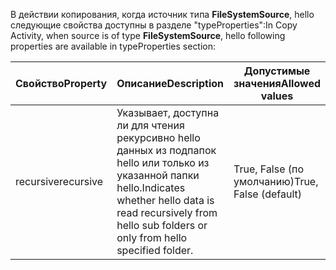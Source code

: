 <span data-ttu-id="562dd-101">В действии копирования, когда источник типа **FileSystemSource**, hello следующие свойства доступны в разделе "typeProperties":</span><span class="sxs-lookup"><span data-stu-id="562dd-101">In Copy Activity, when source is of type **FileSystemSource**, hello following properties are available in typeProperties section:</span></span>

| <span data-ttu-id="562dd-102">Свойство</span><span class="sxs-lookup"><span data-stu-id="562dd-102">Property</span></span> | <span data-ttu-id="562dd-103">Описание</span><span class="sxs-lookup"><span data-stu-id="562dd-103">Description</span></span> | <span data-ttu-id="562dd-104">Допустимые значения</span><span class="sxs-lookup"><span data-stu-id="562dd-104">Allowed values</span></span> | <span data-ttu-id="562dd-105">Обязательно</span><span class="sxs-lookup"><span data-stu-id="562dd-105">Required</span></span> |
| --- | --- | --- | --- |
| <span data-ttu-id="562dd-106">recursive</span><span class="sxs-lookup"><span data-stu-id="562dd-106">recursive</span></span> |<span data-ttu-id="562dd-107">Указывает, доступна ли для чтения рекурсивно hello данных из подпапок hello или только из указанной папки hello.</span><span class="sxs-lookup"><span data-stu-id="562dd-107">Indicates whether hello data is read recursively from hello sub folders or only from hello specified folder.</span></span> |<span data-ttu-id="562dd-108">True, False (по умолчанию)</span><span class="sxs-lookup"><span data-stu-id="562dd-108">True, False (default)</span></span> |<span data-ttu-id="562dd-109">Нет</span><span class="sxs-lookup"><span data-stu-id="562dd-109">No</span></span> |

